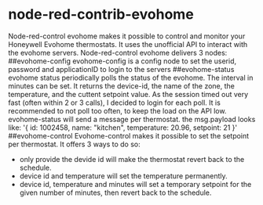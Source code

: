 # node-red-contrib-evohome
Node-red-control evohome makes it possible to control and monitor your Honeywell Evohome thermostats.
It uses the unofficial API to interact with the evohome servers.
Node-red-control evohome delivers 3 nodes:
##evohome-config
evohome-config is a config node to set the userid, password and applicationID to login to the servers
##evohome-status
evohome status periodically polls the status of the evohome. The interval in minutes can be set. It returns the device-id, the name of the zone, the temperature, and the cuttent setpoint value.
As the session timed out very fast (often within 2 or 3 calls), I decided to login for each poll. It is recommended to not poll too often, to keep the load on the API low.
evohome-status will send a message per thermostat. the msg.payload looks like:
'{ id: 1002458, name: "kitchen", temperature: 20.96, setpoint: 21 }'
##evohome-control
Evohome-control makes it possible to set the setpoint per thermostat. It offers 3 ways to do so:
- only provide the devide id will make the thermostat revert back to the schedule.
- device id and temperature will set the temperature permanently.
- device id, temperature and minutes will set a temporary setpoint for the given number of minutes, then revert back to the schedule.
